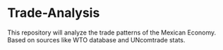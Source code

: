 # Trade-Analysis
This repository will analyze the trade patterns of the Mexican Economy. Based on sources like WTO database and UNcomtrade stats.
